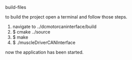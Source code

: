 build-files

to build the project open a terminal and follow those steps.
1) navigate to ../dcmotorcaninterface/build
2) $ cmake ../source
3) $ make
4) $ ./muscleDriverCANInterface

now the application has been started. 
